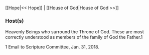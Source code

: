 [[Hope|<< Hope]]  |  [[House of God|House of God >>]]

### Host(s)
Heavenly Beings who surround the Throne of God. These are most correctly understood as members of the family of God the Father.1



1 Email to Scripture Committee, Jan. 31, 2018.